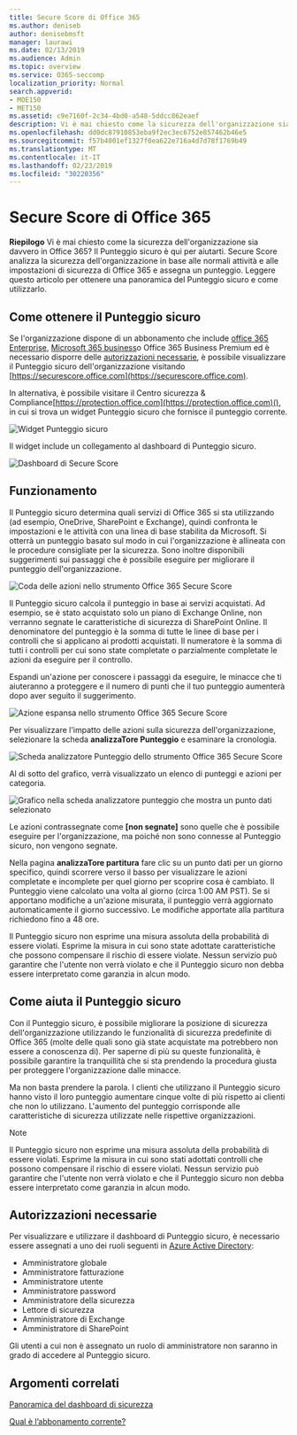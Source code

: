 ```yaml
---
title: Secure Score di Office 365
ms.author: deniseb
author: denisebmsft
manager: laurawi
ms.date: 02/13/2019
ms.audience: Admin
ms.topic: overview
ms.service: O365-seccomp
localization_priority: Normal
search.appverid:
- MOE150
- MET150
ms.assetid: c9e7160f-2c34-4bd0-a548-5ddcc862eaef
description: Vi è mai chiesto come la sicurezza dell'organizzazione sia davvero in Office 365? Il Punteggio sicuro è qui per aiutarti. Secure Score analizza la sicurezza dell'organizzazione in base alle normali attività e alle impostazioni di sicurezza di Office 365 e assegna un punteggio.
ms.openlocfilehash: dd0dc87910853eba9f2ec3ec6752e857462b46e5
ms.sourcegitcommit: f57b4001ef1327f0ea622e716a4d7d78f1769b49
ms.translationtype: MT
ms.contentlocale: it-IT
ms.lasthandoff: 02/23/2019
ms.locfileid: "30220356"
---
```

# <a name="office-365-secure-score"></a>Secure Score di Office 365

**Riepilogo** Vi è mai chiesto come la sicurezza dell'organizzazione sia davvero in Office 365? Il Punteggio sicuro è qui per aiutarti. Secure Score analizza la sicurezza dell'organizzazione in base alle normali attività e alle impostazioni di sicurezza di Office 365 e assegna un punteggio. Leggere questo articolo per ottenere una panoramica del Punteggio sicuro e come utilizzarlo.
  
## <a name="how-to-get-to-secure-score"></a>Come ottenere il Punteggio sicuro

Se l'organizzazione dispone di un abbonamento che include [office 365 Enterprise](https://docs.microsoft.com/office365/enterprise/), [Microsoft 365 business](https://docs.microsoft.com/microsoft-365/business/)o Office 365 Business Premium ed è necessario disporre delle [autorizzazioni necessarie](#required-permissions), è possibile visualizzare il Punteggio sicuro dell'organizzazione visitando [https://securescore.office.com](https://securescore.office.com). 

In alternativa, è possibile visitare il Centro sicurezza & Compliance[https://protection.office.com](https://protection.office.com)(), in cui si trova un widget Punteggio sicuro che fornisce il punteggio corrente.

![Widget Punteggio sicuro](media/SecureScoreWidget-o365.png)

Il widget include un collegamento al dashboard di Punteggio sicuro.

![Dashboard di Secure Score](media/SecureScore-WelcomeScreen.png)
  
## <a name="how-it-works"></a>Funzionamento

Il Punteggio sicuro determina quali servizi di Office 365 si sta utilizzando (ad esempio, OneDrive, SharePoint e Exchange), quindi confronta le impostazioni e le attività con una linea di base stabilita da Microsoft. Si otterrà un punteggio basato sul modo in cui l'organizzazione è allineata con le procedure consigliate per la sicurezza. Sono inoltre disponibili suggerimenti sui passaggi che è possibile eseguire per migliorare il punteggio dell'organizzazione. 
  
![Coda delle azioni nello strumento Office 365 Secure Score](media/SecureScore-ActionsToTake.png)
  
Il Punteggio sicuro calcola il punteggio in base ai servizi acquistati. Ad esempio, se è stato acquistato solo un piano di Exchange Online, non verranno segnate le caratteristiche di sicurezza di SharePoint Online. Il denominatore del punteggio è la somma di tutte le linee di base per i controlli che si applicano ai prodotti acquistati. Il numeratore è la somma di tutti i controlli per cui sono state completate o parzialmente completate le azioni da eseguire per il controllo.

Espandi un'azione per conoscere i passaggi da eseguire, le minacce che ti aiuteranno a proteggere e il numero di punti che il tuo punteggio aumenterà dopo aver seguito il suggerimento.
  
![Azione espansa nello strumento Office 365 Secure Score](media/SecureScore-DetailedActionToTake.png)
  
Per visualizzare l'impatto delle azioni sulla sicurezza dell'organizzazione, selezionare la scheda **analizzaTore Punteggio** e esaminare la cronologia. 
  
![Scheda analizzatore Punteggio dello strumento Office 365 Secure Score](media/SecureScore-ScoreAnalyzer-7days.png)
  
Al di sotto del grafico, verrà visualizzato un elenco di punteggi e azioni per categoria. 
  
![Grafico nella scheda analizzatore punteggio che mostra un punto dati selezionato](media/SecureScore-Analyzer-breakdownbelowchart.png)
 
Le azioni contrassegnate come **[non segnate]** sono quelle che è possibile eseguire per l'organizzazione, ma poiché non sono connesse al Punteggio sicuro, non vengono segnate.  

Nella pagina **analizzaTore partitura** fare clic su un punto dati per un giorno specifico, quindi scorrere verso il basso per visualizzare le azioni completate e incomplete per quel giorno per scoprire cosa è cambiato. Il Punteggio viene calcolato una volta al giorno (circa 1:00 AM PST). Se si apportano modifiche a un'azione misurata, il punteggio verrà aggiornato automaticamente il giorno successivo. Le modifiche apportate alla partitura richiedono fino a 48 ore.

Il Punteggio sicuro non esprime una misura assoluta della probabilità di essere violati. Esprime la misura in cui sono state adottate caratteristiche che possono compensare il rischio di essere violate. Nessun servizio può garantire che l'utente non verrà violato e che il Punteggio sicuro non debba essere interpretato come garanzia in alcun modo.
 
## <a name="how-secure-score-helps"></a>Come aiuta il Punteggio sicuro

Con il Punteggio sicuro, è possibile migliorare la posizione di sicurezza dell'organizzazione utilizzando le funzionalità di sicurezza predefinite di Office 365 (molte delle quali sono già state acquistate ma potrebbero non essere a conoscenza di). Per saperne di più su queste funzionalità, è possibile garantire la tranquillità che si sta prendendo la procedura giusta per proteggere l'organizzazione dalle minacce.
  
Ma non basta prendere la parola. I clienti che utilizzano il Punteggio sicuro hanno visto il loro punteggio aumentare cinque volte di più rispetto ai clienti che non lo utilizzano. L'aumento del punteggio corrisponde alle caratteristiche di sicurezza utilizzate nelle rispettive organizzazioni.
  
> [!NOTE]
> Il Punteggio sicuro non esprime una misura assoluta della probabilità di essere violati. Esprime la misura in cui sono stati adottati controlli che possono compensare il rischio di essere violati. Nessun servizio può garantire che l'utente non verrà violato e che il Punteggio sicuro non debba essere interpretato come garanzia in alcun modo. 
  
## <a name="required-permissions"></a>Autorizzazioni necessarie

Per visualizzare e utilizzare il dashboard di Punteggio sicuro, è necessario essere assegnati a uno dei ruoli seguenti in [Azure Active Directory](https://docs.microsoft.com/azure/active-directory/users-groups-roles/directory-assign-admin-roles#available-roles):
- Amministratore globale
- Amministratore fatturazione
- Amministratore utente
- Amministratore password
- Amministratore della sicurezza
- Lettore di sicurezza
- Amministratore di Exchange
- Amministratore di SharePoint

 Gli utenti a cui non è assegnato un ruolo di amministratore non saranno in grado di accedere al Punteggio sicuro.

## <a name="related-topics"></a>Argomenti correlati

[Panoramica del dashboard di sicurezza](security-dashboard.md)

[Qual è l’abbonamento corrente?](https://docs.microsoft.com/office365/admin/admin-overview/what-subscription-do-i-have?view=o365-worldwide)
